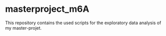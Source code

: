# masterproject_m6A
This repository contains the used scripts for the exploratory data analysis of my master-projet.
